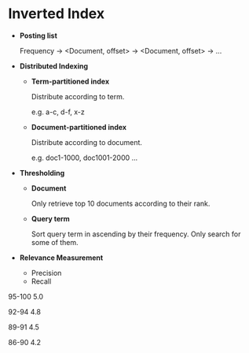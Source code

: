 # Inverted Index

* **Posting list**

  Frequency -> <Document, offset> -> <Document, offset> -> ...

* **Distributed Indexing**

  * **Term-partitioned index**

    Distribute according to term. 

    e.g. a-c, d-f, x-z

  * **Document-partitioned index**

    Distribute according to document.

    e.g. doc1-1000, doc1001-2000 ...

* **Thresholding**

  * **Document**

    Only retrieve top 10 documents according to their rank.

  * **Query term**

    Sort query term in ascending by their frequency. Only search for some of them.

* **Relevance Measurement**

  * Precision
  * Recall

95-100 5.0

92-94 4.8

89-91 4.5

86-90 4.2

